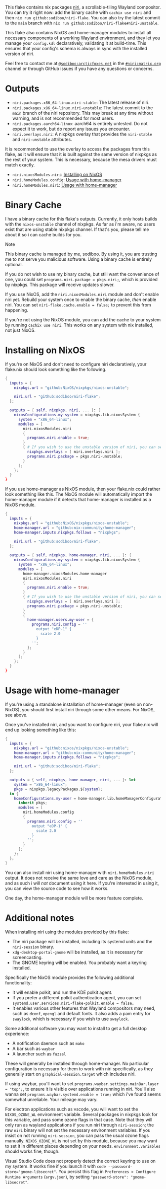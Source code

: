 This flake contains nix packages [niri](https://github.com/YaLTeR/niri), a scrollable-tiling Wayland compositor. You can try it right now: add the binary cache with `cachix use niri` and then `nix run github:sodiboo/niri-flake`. You can also try the latest commit to the `main` branch with `nix run github:sodiboo/niri-flake#niri-unstable`.

This flake also contains NixOS and home-manager modules to install all necessary components of a working Wayland environment, and they let you manage your `config.kdl` declaratively, validating it at build-time. This ensures that your config's schema is always in sync with the installed version of niri.

Feel free to contact me at [`@sodiboo:arcticfoxes.net`](https://matrix.to/#/@sodiboo:arcticfoxes.net) in the [`#niri:matrix.org`](https://matrix.to/#/#niri:matrix.org) channel or through GitHub issues if you have any questions or concerns.

# Outputs

- `niri.packages.x86_64-linux.niri-stable`: The latest release of niri.
- `niri.packages.x86_64-linux.niri-unstable`: The latest commit to the `main` branch of the niri repository. This may break at any time without warning, and is not recommended for most users.
- `niri.packages.aarch64-linux`: aarch64 is entirely untested. Do not expect it to work, but do report any issues you encounter.
- `niri.overlays.niri`: A nixpkgs overlay that provides the `niri-stable` and `niri-unstable` attributes.

It is recommended to use the overlay to access the packages from this flake, as it will ensure that it is built against the same version of nixpkgs as the rest of your system. This is necessary, because the mesa drivers must match exactly.

- `niri.nixosModules.niri`: [Installing on NixOS](#installing-on-nixos)
- `niri.homeModules.config`: [Usage with home-manager](#usage-with-home-manager)
- `niri.homeModules.niri`: [Usage with home-manager](#usage-with-home-manager)

# Binary Cache

I have a binary cache for this flake's outputs. Currently, it only hosts builds with the `nixos-unstable` channel of nixpkgs. As far as i'm aware, no users exist that are using stable nixpkgs channel. If that's you, please tell me about it so i can cache builds for you.

> [!note]
> This binary cache is managed by me, sodiboo. By using it, you are trusting me to not serve you malicious software. Using a binary cache is entirely optional.
>
> If you do not wish to use my binary cache, but still want the convenience of one, you could set `programs.niri.package = pkgs.niri;`, which is provided by nixpkgs. This package will receive updates slower.

If you use NixOS, add the `niri.nixosModules.niri` module and don't enable niri yet. Rebuild your system once to enable the binary cache, *then* enable niri. You can set `niri-flake.cache.enable = false;` to prevent this from happening.

If you're not using the NixOS module, you can add the cache to your system by running `cachix use niri`. This works on any system with nix installed, not just NixOS.

# Installing on NixOS

If you're on NixOS and don't need to configure niri declaratively, your flake.nix should look something like the following.

```nix
{
  inputs = {
    nixpkgs.url = "github:NixOS/nixpkgs/nixos-unstable";

    niri.url = "github:sodiboo/niri-flake";
  };

  outputs = { self, nixpkgs, niri, ... }: {
    nixosConfigurations.my-system = nixpkgs.lib.nixosSystem {
      system = "x86_64-linux";
      modules = [
        niri.nixosModules.niri
        {
          programs.niri.enable = true;
        }
        { # If you wish to use the unstable version of niri, you can set it like so:
          nixpkgs.overlays = [ niri.overlays.niri ];
          programs.niri.package = pkgs.niri-unstable;
        }
      ];
    };
  }
}
```

If you use home-manager as NixOS module, then your flake.nix could rather look something like this. The NixOS module will automatically import the home-manager module if it detects that home-manager is installed as a NixOS module.

```nix
{
  inputs = {
    nixpkgs.url = "github:NixOS/nixpkgs/nixos-unstable";
    home-manager.url = "github:nix-community/home-manager";
    home-manager.inputs.nixpkgs.follows = "nixpkgs";
    
    niri.url = "github:sodiboo/niri-flake";
  };

  outputs = { self, nixpkgs, home-manager, niri, ... }: {
    nixosConfigurations.my-system = nixpkgs.lib.nixosSystem {
      system = "x86_64-linux";
      modules = [
        home-manager.nixosModules.home-manager
        niri.nixosModules.niri
        {
          programs.niri.enable = true;
        }
        { # If you wish to use the unstable version of niri, you can set it like so:
          nixpkgs.overlays = [ niri.overlays.niri ];
          programs.niri.package = pkgs.niri-unstable;
        }
        {
          home-manager.users.my-user = {
            programs.niri.config = ''
              output "eDP-1" {
                scale 2.0
              }
            '';
          };
        }
      ];
    };
  }
}
```

# Usage with home-manager

If you're using a standalone installation of home-manager (even on non-NixOS), you should first install niri through some other means. For NixOS, see above.

Once you've installed niri, and you want to configure niri, your flake.nix will end up looking something like this:

```nix
{
  inputs = {
    nixpkgs.url = "github:nixos/nixpkgs/nixos-unstable";
    home-manager.url = "github:nix-community/home-manager";
    home-manager.inputs.nixpkgs.follows = "nixpkgs";

    niri.url = "github:sodiboo/niri-flake";
  };

  outputs = { self, nixpkgs, home-manager, niri, ... }: let
    system = "x86_64-linux";
    pkgs = nixpkgs.legacyPackages.${system};
  in {
    homeConfigurations.my-user = home-manager.lib.homeManagerConfiguration {
      inherit pkgs;
      modules = [
        niri.homeModules.config
        {
          programs.niri.config = ''
            output "eDP-1" {
              scale 2.0
            }
          '';
        }
      ];
    };
  };
}
```

You can also install niri using home-manager with `niri.homeModules.niri` output. It does not receive the same love and care as the NixOS module, and as such i will *not* document using it here. If you're interested in using it, you can view the source code to see how it works.

One day, the home-manager module will be more feature complete.

# Additional notes

When installing niri using the modules provided by this flake:

- The niri package will be installed, including its systemd units and the `niri-session` binary.
- `xdg-desktop-portal-gnome` will be installed, as it is necessary for screencasting.
- The GNOME keyring will be enabled. You probably want a keyring installed.

Specifically the NixOS module provides the following additional functionality:

- It will enable polkit, and run the KDE polkit agent.
- If you prefer a different polkit authentication agent, you can set `systemd.user.services.niri-flake-polkit.enable = false;`
- It enables various other features that Wayland compositors may need, such as `dconf`, `opengl` and default fonts. It also adds a pam entry for `swaylock`, which is necessary if you wish to use `swaylock`.

Some additional software you may want to install to get a full desktop experience:

- A notification daemon such as `mako`
- A bar such as `waybar`
- A launcher such as `fuzzel`

These will generally be installed through home-manager. No particular configuration is necessary for them to work with niri specifically, as they generally start on `graphical-session.target` which includes niri.

If using waybar, you'll want to set `programs.waybar.settings.mainBar.layer = "top";`, to ensure it is visible over applications running in niri. You'll also wanna set `programs.waybar.systemd.enable = true;` which i've found seems somewhat unreliable. Your mileage may vary.

For electron applications such as vscode, you will want to set the `NIXOS_OZONE_WL` environment variable. Several packages in nixpkgs look for this variable, and pass some ozone flags in that case. Note that they will only run as wayland applications if you run niri through `niri-session`; the raw `niri` binary will not set the necessary environment variables. If you insist on not running `niri-session`, you can pass the usual ozone flags manually. `NIXOS_OZONE_WL` is not set by this module, because you may want to set it in different places depending on your needs. `environment.variables` should works fine, though.

Visual Studio Code does not properly detect the correct keyring to use on my system. It works fine if you launch it with `code --password-store="gnome-libsecret"`. You persist this flag in `Preferences > Configure Runtime Arguments` (`argv.json`), by setting `"password-store": "gnome-libsecret"`.